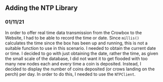 ## Adding the NTP Library
### 01/11/21


In order to offer real time data transmission from the Crowbox to the Website, I had to be able to record the time or date. Since `millis()` calculates the time since the box has been up and running, this is not a suitable function to use in this scenario. I needed to obtain the current date or time. I decided to go with just obtaining the date, rather the time, as given the small scale of the database, I did not want it to get flooded with too many new nodes each and every time a coin is deposited. Instead, I decided to display the number of coins deposited (or crows landing on the perch) per day. In order to do this, I needed to use the `NTPClient`. 
